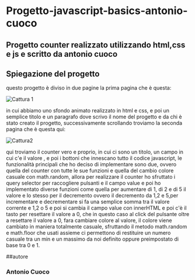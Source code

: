 # Progetto-javascript-basics-antonio-cuoco
## Progetto counter realizzato utilizzando html,css e js e scritto da antonio cuoco

## Spiegazione del progetto

questo progetto è diviso in due pagine la prima pagina che è questa:

![Cattura 1](https://user-images.githubusercontent.com/30431200/200117373-af132631-fbbc-4ce8-9054-b6338881b09b.PNG)

in cui abbiamo uno sfondo animato realizzato in html e css, e poi un semplice titolo e un paragrafo dove scrivo il nome del progetto e da chi è stato creato il progetto,
successivamente scrollando troviamo la seconda pagina che è questa qui:

![Cattura2](https://user-images.githubusercontent.com/30431200/200117524-e87d0c26-9450-4553-9824-e0f2ed721e83.PNG)

qui troviamo il counter vero e proprio, in cui ci sono un titolo, un campo in cui c'e il valore , e poi i bottoni che innescano tutto il codice javascript, le funzionalità principali che ho deciso di implementare sono due, ovvero quella del counter con tutte le sue funzioni e quella del cambio colore casuale con math.random, allora per realizzare il counter ho sfruttato i query selector per raccogliere pulsanti e il campo value e poi ho implementato diverse funzioni come quella per aumentare di 1, di 2 e di 5 il valore e lo stesso per il decremento ovvero il decremento da 1,2 e 5,per incrementare e decrementare si fa una semplice somma tra il valore corrente e 1,2 o 5 e poi si cambia il campo value con innerHTML e poi c'è il tasto per resettare il valore a 0, che in questo caso al click del pulsante oltre a resettare il valore a 0, fara cambiare colore al valore, il colore viene cambiato in maniera totalmente casuale, sfruttando il metodo math.random e math.floor che usati assieme ci permettono di restituire un numero casuale tra un min e un massimo da noi definito oppure preimpostato di base tra 0 e 1.

##autore 

### Antonio Cuoco

